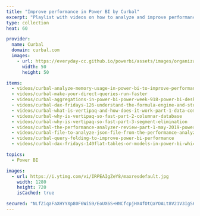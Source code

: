 ```yaml
---
title: "Improve performance in Power BI by Curbal"
excerpt: "Playlist with videos on how to analyze and improve performance of your models in Power BI"
type: collection
heat: 60

provider:
  name: Curbal
  domain: curbal.com
  images:
    - url: https://everyday-cc.github.io/powerbi/assets/images/organizations/curbal.com-50x50.jpg
      width: 50
      height: 50

items:
  - videos/curbal-analyze-memory-usage-in-power-bi-to-improve-performance
  - videos/curbal-make-your-direct-queries-run-faster
  - videos/curbal-aggregations-in-power-bi-power-week-918-power-bi-desktop-update
  - videos/curbal-dax-fridays-126-understand-the-formula-engine-and-storage-engine-to-optimize-your-dax-queries
  - videos/curbal-what-is-vertipaq-and-how-does-it-work-part-1-data-compression
  - videos/curbal-why-is-vertipaq-so-fast-part-2-columnar-database
  - videos/curbal-why-is-vertipaq-so-fast-part-3-segment-elimination
  - videos/curbal-the-performance-analyzer-review-part-1-may-2019-power-bi-desktop-update
  - videos/curbal-file-to-analyze-json-file-from-the-performance-analyzer-in-power-bi-part-2
  - videos/curbal-query-folding-to-improve-power-bi-performance
  - videos/curbal-dax-fridays-140flat-tables-or-models-in-power-bi-which-one-should-i-choose-and-why

topics:
  - Power BI

images:
  - url: https://i.ytimg.com/vi/IRPEAIgZeY8/maxresdefault.jpg
    width: 1280
    height: 720
    isCached: true

secured: "NLfZiqaFaXHYYXp80F6WiS9/EoUX6S+HNCfcpjHX4fOtQaYOALt8V21V3IgS6q9F1AcMWNO7G0AMjN7GZdpJojDwa8xrtiQzOboajej9pLWalwWt1D9DyBEHdzx/6ld3mpZZks4aOddJcoZ+tgPcKKTGlBJkjBvqWOCskuUUIVraWapJlWF7ZSzv8SNwWL34QaCKi4jM2NUTe5V2/UkfKdvmVHgWCOCDIZthxPUY07hw2eS1Vbh8eHkXqLujlScuMnCQts2rtE7R/4DJZ8R/Q8+86005Q75IQVKqe09S25qOHsL/jWbMMgTWCtazOaxRDJIKAKzuiSXX3OVFrZhuNYStUAkLRTfKIvqsQZpBJeo=;sxJgYUxsN819N//ElkA+YA=="
---
```


